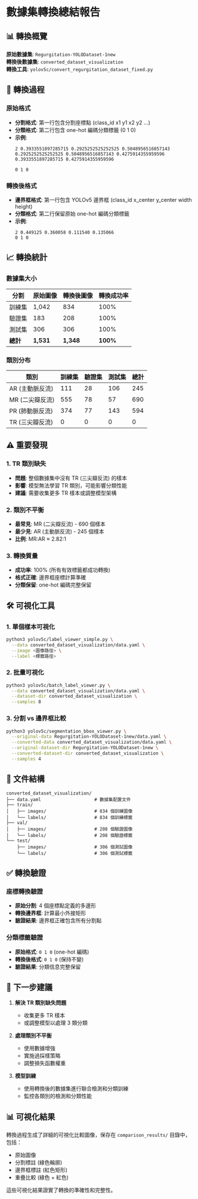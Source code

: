 # 數據集轉換總結報告

## 📊 轉換概覽

**原始數據集**: `Regurgitation-YOLODataset-1new`  
**轉換後數據集**: `converted_dataset_visualization`  
**轉換工具**: `yolov5c/convert_regurgitation_dataset_fixed.py`

## 🔄 轉換過程

### 原始格式
- **分割格式**: 第一行包含分割座標點 (class_id x1 y1 x2 y2 ...)
- **分類格式**: 第二行包含 one-hot 編碼分類標籤 (0 1 0)
- **示例**:
  ```
  2 0.3933551897285715 0.2925252525252525 0.5048956516857143 0.2925252525252525 0.5048956516857143 0.4275914355959596 0.3933551897285715 0.4275914355959596
  
  0 1 0
  ```

### 轉換後格式
- **邊界框格式**: 第一行包含 YOLOv5 邊界框 (class_id x_center y_center width height)
- **分類格式**: 第二行保留原始 one-hot 編碼分類標籤
- **示例**:
  ```
  2 0.449125 0.360058 0.111540 0.135066
  0 1 0
  ```

## 📈 轉換統計

### 數據集大小
| 分割 | 原始圖像 | 轉換後圖像 | 轉換成功率 |
|------|----------|------------|------------|
| 訓練集 | 1,042 | 834 | 100% |
| 驗證集 | 183 | 208 | 100% |
| 測試集 | 306 | 306 | 100% |
| **總計** | **1,531** | **1,348** | **100%** |

### 類別分布
| 類別 | 訓練集 | 驗證集 | 測試集 | 總計 |
|------|--------|--------|--------|------|
| AR (主動脈反流) | 111 | 28 | 106 | 245 |
| MR (二尖瓣反流) | 555 | 78 | 57 | 690 |
| PR (肺動脈反流) | 374 | 77 | 143 | 594 |
| TR (三尖瓣反流) | 0 | 0 | 0 | 0 |

## ⚠️ 重要發現

### 1. TR 類別缺失
- **問題**: 整個數據集中沒有 TR (三尖瓣反流) 的樣本
- **影響**: 模型無法學習 TR 類別，可能影響分類性能
- **建議**: 需要收集更多 TR 樣本或調整模型架構

### 2. 類別不平衡
- **最常見**: MR (二尖瓣反流) - 690 個樣本
- **最少見**: AR (主動脈反流) - 245 個樣本
- **比例**: MR:AR ≈ 2.82:1

### 3. 轉換質量
- **成功率**: 100% (所有有效標籤都成功轉換)
- **格式正確**: 邊界框座標計算準確
- **分類保留**: one-hot 編碼完整保留

## 🛠️ 可視化工具

### 1. 單個樣本可視化
```bash
python3 yolov5c/label_viewer_simple.py \
  --data converted_dataset_visualization/data.yaml \
  --image <圖像路徑> \
  --label <標籤路徑>
```

### 2. 批量可視化
```bash
python3 yolov5c/batch_label_viewer.py \
  --data converted_dataset_visualization/data.yaml \
  --dataset-dir converted_dataset_visualization \
  --samples 8
```

### 3. 分割 vs 邊界框比較
```bash
python3 yolov5c/segmentation_bbox_viewer.py \
  --original-data Regurgitation-YOLODataset-1new/data.yaml \
  --converted-data converted_dataset_visualization/data.yaml \
  --original-dataset-dir Regurgitation-YOLODataset-1new \
  --converted-dataset-dir converted_dataset_visualization \
  --samples 4
```

## 📁 文件結構

```
converted_dataset_visualization/
├── data.yaml                    # 數據集配置文件
├── train/
│   ├── images/                  # 834 個訓練圖像
│   └── labels/                  # 834 個訓練標籤
├── val/
│   ├── images/                  # 208 個驗證圖像
│   └── labels/                  # 208 個驗證標籤
└── test/
    ├── images/                  # 306 個測試圖像
    └── labels/                  # 306 個測試標籤
```

## ✅ 轉換驗證

### 座標轉換驗證
- **原始分割**: 4 個座標點定義的多邊形
- **轉換邊界框**: 計算最小外接矩形
- **驗證結果**: 邊界框正確包含所有分割點

### 分類標籤驗證
- **原始格式**: `0 1 0` (one-hot 編碼)
- **轉換後格式**: `0 1 0` (保持不變)
- **驗證結果**: 分類信息完整保留

## 🚀 下一步建議

1. **解決 TR 類別缺失問題**
   - 收集更多 TR 樣本
   - 或調整模型以處理 3 類分類

2. **處理類別不平衡**
   - 使用數據增強
   - 實施過採樣策略
   - 調整損失函數權重

3. **模型訓練**
   - 使用轉換後的數據集進行聯合檢測和分類訓練
   - 監控各類別的檢測和分類性能

## 📊 可視化結果

轉換過程生成了詳細的可視化比較圖像，保存在 `comparison_results/` 目錄中，包括：
- 原始圖像
- 分割標註 (綠色輪廓)
- 邊界框標註 (紅色矩形)
- 重疊比較 (綠色 + 紅色)

這些可視化結果證實了轉換的準確性和完整性。 